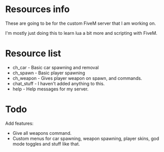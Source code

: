 # Resources info
These are going to be for the custom FiveM server that I am working on.

I'm mostly just doing this to learn lua a bit more and scripting with FiveM.

# Resource list
* ch_car - Basic car spawning and removal
* ch_spawn - Basic player spawning
* ch_weapon - Gives player weapon on spawn, and commands.
* chat_stuff - I haven't added anything to this.
* help - Help messages for my server.

# Todo
Add features:
* Give all weapons command.
* Custom menus for car spawning, weapon spawning, player skins, god mode toggles and stuff like that.
